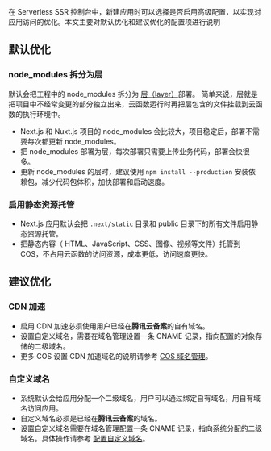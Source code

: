 在 Serverless SSR 控制台中，新建应用时可以选择是否启用高级配置，以实现对应用访问的优化。本文主要对默认优化和建议优化的配置项进行说明

## 默认优化

### node_modules 拆分为层
默认会把工程中的 node_modules 拆分为 [层（layer）](https://cloud.tencent.com/document/product/583/40159)部署。
简单来说，层就是把项目中不经常变更的部分独立出来，云函数运行时再把层包含的文件挂载到云函数的执行环境中。
- Next.js 和 Nuxt.js 项目的 node_modules 会比较大，项目稳定后，部署不需要每次都更新 node_modules。
- 把 node_modules 部署为层，每次部署只需要上传业务代码，部署会快很多。
- 更新 node_modules 的层时，建议使用 `npm install --production` 安装依赖包，减少代码包体积，加快部署和启动速度。

### 启用静态资源托管
- Next.js 应用默认会把 `.next/static` 目录和 public 目录下的所有文件启用静态资源托管。
- 把静态内容（ HTML、JavaScript、CSS、图像、视频等文件）托管到 COS，不占用云函数的访问资源，成本更低，访问速度更快。

## 建议优化

### CDN 加速

- 启用 CDN 加速必须使用用户已经在**腾讯云备案**的自有域名。
- 设置自定义域名，需要在域名管理设置一条 CNAME 记录，指向配置的对象存储的二级域名。
- 更多 COS 设置 CDN 加速域名的说明请参考 [COS 域名管理](https://cloud.tencent.com/document/product/436/18424)。

### 自定义域名
- 系统默认会给应用分配一个二级域名，用户可以通过绑定自有域名，用自有域名访问应用。
- 自定义域名必须是已经在**腾讯云备案**的域名。
- 设置自定义域名需要在域名管理配置一条 CNAME 记录，指向系统分配的二级域名。具体操作请参考 [配置自定义域名](https://cloud.tencent.com/document/product/628/11791)。

